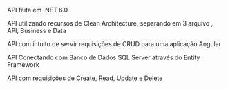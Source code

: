 API feita em .NET 6.0

API utilizando recursos de Clean Architecture, separando em 3 arquivo , API, Business e Data

API com intuito de servir requisições de CRUD para uma aplicação Angular

API Conectando com Banco de Dados SQL Server através do Entity Framework

API com requisições de Create, Read, Update e Delete
